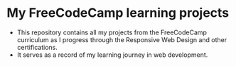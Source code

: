 # My FreeCodeCamp learning projects

- This repository contains all my projects from the FreeCodeCamp curriculum as I progress through the Responsive Web Design and other certifications.
- It serves as a record of my learning journey in web development.

